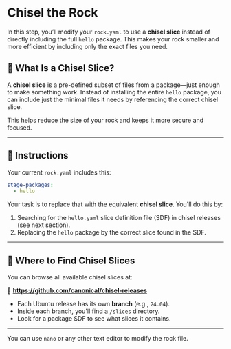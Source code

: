 # Chisel the Rock

In this step, you’ll modify your `rock.yaml` to use a **chisel slice** instead of directly including the full `hello` package. This makes your rock smaller and more efficient by including only the exact files you need.

## 🧱 What Is a Chisel Slice?

A **chisel slice** is a pre-defined subset of files from a package—just enough to make something work. Instead of installing the entire `hello` package, you can include just the minimal files it needs by referencing the correct chisel slice.

This helps reduce the size of your rock and keeps it more secure and focused.

---

## 📝 Instructions

Your current `rock.yaml` includes this:

```yaml
stage-packages:
  - hello
```

Your task is to replace that with the equivalent **chisel slice**. You'll do this by:

1. Searching for the `hello.yaml` slice definition file (SDF) in chisel releases (see next section).
2. Replacing the `hello` package by the correct slice found in the SDF.

---

## 🧰 Where to Find Chisel Slices

You can browse all available chisel slices at:

📂 **https://github.com/canonical/chisel-releases**

- Each Ubuntu release has its own **branch** (e.g., `24.04`).
- Inside each branch, you'll find a `/slices` directory.
- Look for a package SDF to see what slices it contains.

---

You can use `nano` or any other text editor to modify the rock file.
